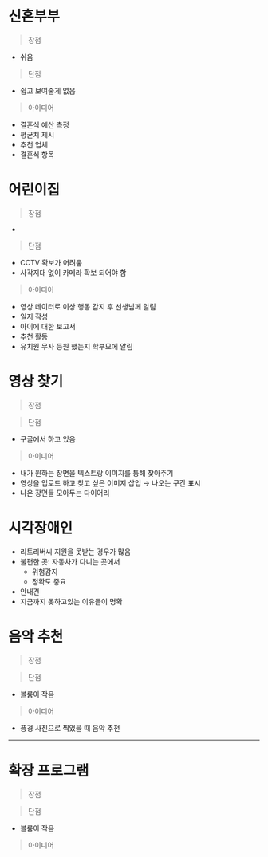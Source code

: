 # 신혼부부

> 장점
> 
- 쉬움

> 단점
> 
- 쉽고 보여줄게 없음

> 아이디어
> 
- 결혼식 예산 측정
- 평균치 제시
- 추천 업체
- 결혼식 항목

# 어린이집

> 장점
> 
- 

> 단점
> 
- CCTV 확보가 어려움
- 사각지대 없이 카메라 확보 되어야 함

> 아이디어
> 
- 영상 데이터로 이상 행동 감지 후 선생님께 알림
- 일지 작성
- 아이에 대한 보고서
- 추천 활동
- 유치원 무사 등원 했는지 학부모에 알림

# 영상 찾기

> 장점
> 

> 단점
> 
- 구글에서 하고 있음

> 아이디어
> 
- 내가 원하는 장면을 텍스트랑 이미지를 통해 찾아주기
- 영상을 업로드 하고 찾고 싶은 이미지 삽입 → 나오는 구간 표시
- 나온 장면들 모아두는 다이어리

# 시각장애인

- 리트리버씨 지원을 못받는 경우가 많음
- 불편한 곳: 자동차가 다니는 곳에서
    - 위험감지
    - 정확도 중요
- 안내견
- 지금까지 못하고있는 이유들이 명확

# 음악 추천

> 장점
> 

> 단점
> 
- 볼륨이 작음

> 아이디어
> 
- 풍경 사진으로 찍었을 때 음악 추천

---

# 확장 프로그램

> 장점
> 

> 단점
> 
- 볼륨이 작음

> 아이디어
>